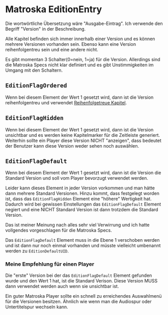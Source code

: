 # Matroska EditionEntry
Die wortwörtliche Übersetzung wäre "Ausgabe-Eintrag". Ich verwende den Begriff "Version" in der Beschreibung.

Alle Kapitel befinden sich immer innerhalb einer Version und es können mehrere Versionen vorhanden sein. Ebenso kann eine Version reihenfolgentreu sein und eine andere nicht.

Es gibt momentan 3 Schalter(0=nein, 1=ja) für die Version. Allerdings sind die Matroska Specs nicht klar definiert und es gibt Unstimmigkeiten im Umgang mit den Schaltern.

## `EditionFlagOrdered`
Wenn bei diesem Element der Wert 1 gesetzt wird, dann ist die Version reihenfolgentreu und verwendet [Reihenfolgetreue Kapitel](#OrderedChapters.md).

## `EditionFlagHidden`
Wenn bei diesem Element der Wert 1 gesetzt wird, dann ist die Version unsichtbar und es werden keine Kapitelmarker für die Zeitleiste generiert. Weiterhin sollte ein Player diese Version NICHT "anzeigen", dass bedeutet der Benutzer kann diese Version weder sehen noch auswählen.

## `EditionFlagDefault`
Wenn bei diesem Element der Wert 1 gesetzt wird, dann ist die Version
die Standard Version und soll vom Player bevorzugt verwendet werden.

Leider kann dieses Element in jeder Version vorkommen und man hätte dann mehrere Standard Versionen. Hinzu kommt, dass festgelegt worden ist, dass das `EditionFlagHidden` Element eine "höhere" Wertigkeit hat. Dadurch wird bei gewissen Einstellungen das `EditionFlagDefault` Element negiert und eine NICHT Standard Version ist dann trotzdem die Standard Version.

Das ist meiner Meinung nach alles sehr viel Verwirrung und ich hatte vollgendes vorgeschlagen für die Matroska Specs.

Das `EditionFlagDefault` Element muss in die Ebene 1 verschoben werden und ist dann nur noch einmal vorhanden und müsste vielleicht umbenannt werden zu `EditionDefaultUID`.

### Meine Empfehlung für einen Player
Die "erste" Version bei der das `EditionFlagDefault` Element gefunden wurde und den Wert 1 hat, ist die Standard Verison. Diese Version MUSS dann verwendet werden auch wenn sie unsichtbar ist.

Ein guter Matroska Player sollte ein schnell zu erreichendes Auswahlmenü für die Versionen besitzen. Ähnlich wie wenn man die Audiospur oder Untertitelspur wechseln kann.